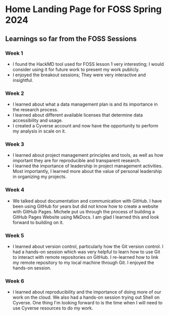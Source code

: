 # Home Landing Page for FOSS Spring 2024 

## Learnings so far from the FOSS Sessions

### Week 1

* I found the HackMD tool used for FOSS lesson 1 very interesting; I would consider using it for future work to present my work publicly.
* I enjoyed the breakout sessions; They were very interactive and insightful.

### Week 2

* I learned about what a data management plan is and its importance in the research process.
* I learned about different available licenses that determine data accessibility and usage.
* I created a Cyverse account and now have the opportunity to perform my analysis in scale on it.

### Week 3

* I learned about project management principles and tools, as well as how important they are for reproducible and transparent research.
* I learned the importance of leadership in project management activities. Most importantly, I learned more about the value of personal leadership in organizing my projects.

### Week 4

* We talked about documentation and communication with GitHub. I have been using GitHub for years but did not know how to create a website with GitHub Pages. Michele put us through the process of building a GitHub Pages Website using MkDocs. I am glad I learned this and look forward to building on it.

### Week 5
* I learned about version control, particularly how the Git version control. I had a hands-on session which was very helpful to learn how to use Git to interact with remote repositories on GitHub. I re-learned how to link my remote repository to my local machine through Git. I enjoyed the hands-on session.

### Week 6

* I learned about reproducibility and the importance of doing more of our work on the cloud. We also had a hands-on session trying out Shell on Cyverse. One thing I'm looking forward to is the time when I will need to use Cyverse resources to do my work.
